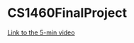 # CS1460FinalProject
[Link to the 5-min video](https://drive.google.com/file/d/1cMNvOt2pAYfNJmpH2vRA2m-VTWN90pY4/view?usp=sharing)
